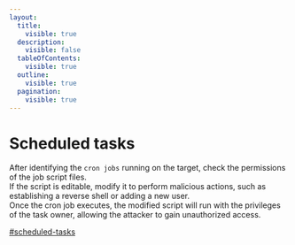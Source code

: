 ```yaml
---
layout:
  title:
    visible: true
  description:
    visible: false
  tableOfContents:
    visible: true
  outline:
    visible: true
  pagination:
    visible: true
---
```


# Scheduled tasks

After identifying the `cron jobs` running on the target, check the permissions of the job script files.\
If the script is editable, modify it to perform malicious actions, such as establishing a reverse shell or adding a new user. \
Once the cron job executes, the modified script will run with the privileges of the task owner, allowing the attacker to gain unauthorized access.

[#scheduled-tasks](./#scheduled-tasks "mention")
